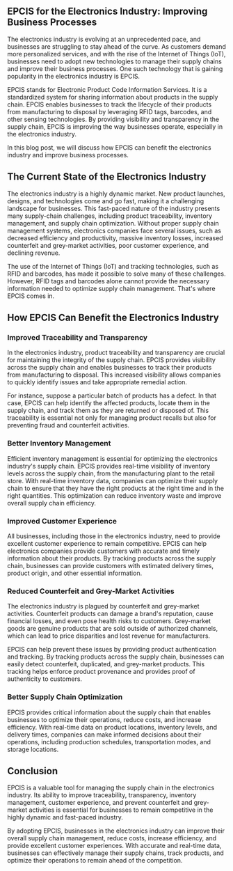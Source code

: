 ## EPCIS for the Electronics Industry: Improving Business Processes

The electronics industry is evolving at an unprecedented pace, and businesses are struggling to stay ahead of the curve. As customers demand more personalized services, and with the rise of the Internet of Things (IoT), businesses need to adopt new technologies to manage their supply chains and improve their business processes. One such technology that is gaining popularity in the electronics industry is EPCIS.

EPCIS stands for Electronic Product Code Information Services. It is a standardized system for sharing information about products in the supply chain. EPCIS enables businesses to track the lifecycle of their products from manufacturing to disposal by leveraging RFID tags, barcodes, and other sensing technologies. By providing visibility and transparency in the supply chain, EPCIS is improving the way businesses operate, especially in the electronics industry.

In this blog post, we will discuss how EPCIS can benefit the electronics industry and improve business processes.

## The Current State of the Electronics Industry

The electronics industry is a highly dynamic market. New product launches, designs, and technologies come and go fast, making it a challenging landscape for businesses. This fast-paced nature of the industry presents many supply-chain challenges, including product traceability, inventory management, and supply chain optimization. Without proper supply chain management systems, electronics companies face several issues, such as decreased efficiency and productivity, massive inventory losses, increased counterfeit and grey-market activities, poor customer experience, and declining revenue.

The use of the Internet of Things (IoT) and tracking technologies, such as RFID and barcodes, has made it possible to solve many of these challenges. However, RFID tags and barcodes alone cannot provide the necessary information needed to optimize supply chain management. That's where EPCIS comes in.

## How EPCIS Can Benefit the Electronics Industry

### Improved Traceability and Transparency

In the electronics industry, product traceability and transparency are crucial for maintaining the integrity of the supply chain. EPCIS provides visibility across the supply chain and enables businesses to track their products from manufacturing to disposal. This increased visibility allows companies to quickly identify issues and take appropriate remedial action.

For instance, suppose a particular batch of products has a defect. In that case, EPCIS can help identify the affected products, locate them in the supply chain, and track them as they are returned or disposed of. This traceability is essential not only for managing product recalls but also for preventing fraud and counterfeit activities.

### Better Inventory Management

Efficient inventory management is essential for optimizing the electronics industry's supply chain. EPCIS provides real-time visibility of inventory levels across the supply chain, from the manufacturing plant to the retail store. With real-time inventory data, companies can optimize their supply chain to ensure that they have the right products at the right time and in the right quantities. This optimization can reduce inventory waste and improve overall supply chain efficiency.

### Improved Customer Experience

All businesses, including those in the electronics industry, need to provide excellent customer experience to remain competitive. EPCIS can help electronics companies provide customers with accurate and timely information about their products. By tracking products across the supply chain, businesses can provide customers with estimated delivery times, product origin, and other essential information.

### Reduced Counterfeit and Grey-Market Activities

The electronics industry is plagued by counterfeit and grey-market activities. Counterfeit products can damage a brand's reputation, cause financial losses, and even pose health risks to customers. Grey-market goods are genuine products that are sold outside of authorized channels, which can lead to price disparities and lost revenue for manufacturers.

EPCIS can help prevent these issues by providing product authentication and tracking. By tracking products across the supply chain, businesses can easily detect counterfeit, duplicated, and grey-market products. This tracking helps enforce product provenance and provides proof of authenticity to customers.

### Better Supply Chain Optimization

EPCIS provides critical information about the supply chain that enables businesses to optimize their operations, reduce costs, and increase efficiency. With real-time data on product locations, inventory levels, and delivery times, companies can make informed decisions about their operations, including production schedules, transportation modes, and storage locations.

## Conclusion

EPCIS is a valuable tool for managing the supply chain in the electronics industry. Its ability to improve traceability, transparency, inventory management, customer experience, and prevent counterfeit and grey-market activities is essential for businesses to remain competitive in the highly dynamic and fast-paced industry.

By adopting EPCIS, businesses in the electronics industry can improve their overall supply chain management, reduce costs, increase efficiency, and provide excellent customer experiences. With accurate and real-time data, businesses can effectively manage their supply chains, track products, and optimize their operations to remain ahead of the competition.
